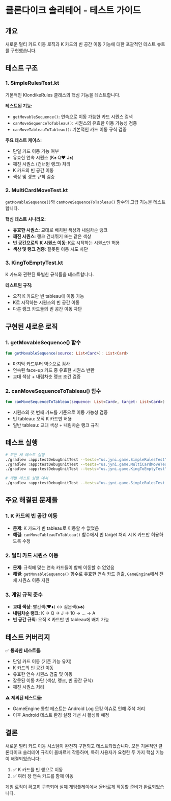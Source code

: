 # 클론다이크 솔리테어 - 테스트 가이드

## 개요

새로운 멀티 카드 이동 로직과 K 카드의 빈 공간 이동 기능에 대한 포괄적인 테스트 슈트를 구현했습니다.

## 테스트 구조

### 1. SimpleRulesTest.kt
기본적인 KlondikeRules 클래스의 핵심 기능을 테스트합니다.

**테스트된 기능:**
- `getMovableSequence()`: 연속으로 이동 가능한 카드 시퀀스 검색
- `canMoveSequenceToTableau()`: 시퀀스의 유효한 이동 가능성 검증
- `canMoveTableauToTableau()`: 기본적인 카드 이동 규칙 검증

**주요 테스트 케이스:**
- 단일 카드 이동 가능 여부
- 유효한 연속 시퀀스 (K♠ Q♥ J♠)
- 깨진 시퀀스 (건너뛴 랭크) 처리
- K 카드의 빈 공간 이동
- 색상 및 랭크 규칙 검증

### 2. MultiCardMoveTest.kt
`getMovableSequence()`와 `canMoveSequenceToTableau()` 함수의 고급 기능을 테스트합니다.

**핵심 테스트 시나리오:**
- **유효한 시퀀스**: 교대로 배치된 색상과 내림차순 랭크
- **깨진 시퀀스**: 랭크 건너뛰기 또는 같은 색상
- **빈 공간으로의 K 시퀀스 이동**: K로 시작하는 시퀀스만 허용
- **색상 및 랭크 검증**: 잘못된 이동 시도 차단

### 3. KingToEmptyTest.kt
K 카드와 관련된 특별한 규칙들을 테스트합니다.

**테스트된 규칙:**
- 오직 K 카드만 빈 tableau에 이동 가능
- K로 시작하는 시퀀스의 빈 공간 이동
- 다른 랭크 카드들의 빈 공간 이동 차단

## 구현된 새로운 로직

### 1. getMovableSequence() 함수
```kotlin
fun getMovableSequence(source: List<Card>): List<Card>
```
- 마지막 카드부터 역순으로 검사
- 연속된 face-up 카드 중 유효한 시퀀스 반환
- 교대 색상 + 내림차순 랭크 조건 검증

### 2. canMoveSequenceToTableau() 함수
```kotlin
fun canMoveSequenceToTableau(sequence: List<Card>, target: List<Card>): Boolean
```
- 시퀀스의 첫 번째 카드를 기준으로 이동 가능성 검증
- 빈 tableau: 오직 K 카드만 허용
- 일반 tableau: 교대 색상 + 내림차순 랭크 규칙

## 테스트 실행

```bash
# 모든 새 테스트 실행
./gradlew :app:testDebugUnitTest --tests="us.jyni.game.SimpleRulesTest"
./gradlew :app:testDebugUnitTest --tests="us.jyni.game.MultiCardMoveTest"
./gradlew :app:testDebugUnitTest --tests="us.jyni.game.KingToEmptyTest"

# 개별 테스트 실행 예시
./gradlew :app:testDebugUnitTest --tests="us.jyni.game.SimpleRulesTest.getMovableSequence_validSequence"
```

## 주요 해결된 문제들

### 1. K 카드의 빈 공간 이동
- **문제**: K 카드가 빈 tableau로 이동할 수 없었음
- **해결**: `canMoveTableauToTableau()` 함수에서 빈 target 처리 시 K 카드만 허용하도록 수정

### 2. 멀티 카드 시퀀스 이동
- **문제**: 규칙에 맞는 연속 카드들이 함께 이동할 수 없었음
- **해결**: `getMovableSequence()` 함수로 유효한 연속 카드 검출, `GameEngine`에서 전체 시퀀스 이동 지원

### 3. 게임 규칙 준수
- **교대 색상**: 빨간색(♥♦) ↔ 검은색(♠♣)
- **내림차순 랭크**: K → Q → J → 10 → ... → A
- **빈 공간 규칙**: 오직 K 카드만 빈 tableau에 배치 가능

## 테스트 커버리지

✅ **통과한 테스트들:**
- 단일 카드 이동 (기존 기능 유지)
- K 카드의 빈 공간 이동
- 유효한 연속 시퀀스 검출 및 이동
- 잘못된 이동 차단 (색상, 랭크, 빈 공간 규칙)
- 깨진 시퀀스 처리

⚠️ **제외된 테스트들:**
- GameEngine 통합 테스트는 Android Log 모킹 이슈로 인해 주석 처리
- 이후 Android 테스트 환경 설정 개선 시 활성화 예정

## 결론

새로운 멀티 카드 이동 시스템이 완전히 구현되고 테스트되었습니다. 모든 기본적인 클론다이크 솔리테어 규칙이 올바르게 작동하며, 특히 사용자가 요청한 두 가지 핵심 기능이 해결되었습니다:

1. ✅ K 카드를 빈 행으로 이동
2. ✅ 여러 장 연속 카드를 함께 이동

게임 로직이 확고히 구축되어 실제 게임플레이에서 올바르게 작동할 준비가 완료되었습니다.